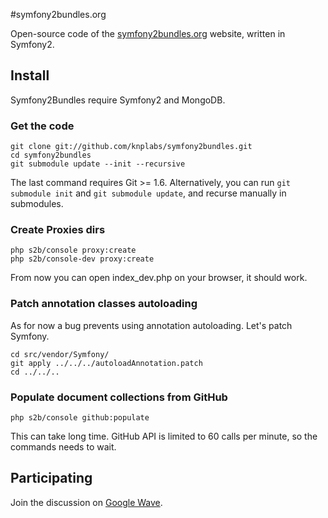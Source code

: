 #symfony2bundles.org

Open-source code of the [symfony2bundles.org](http://symfony2bundles.org) website, written in Symfony2.

## Install

Symfony2Bundles require Symfony2 and MongoDB.

### Get the code

~~~
git clone git://github.com/knplabs/symfony2bundles.git
cd symfony2bundles
git submodule update --init --recursive
~~~
The last command requires Git >= 1.6. Alternatively, you can run `git submodule init` and `git submodule update`, and recurse manually in submodules.

### Create Proxies dirs

~~~
php s2b/console proxy:create
php s2b/console-dev proxy:create
~~~
From now you can open index_dev.php on your browser, it should work.

### Patch annotation classes autoloading

As for now a bug prevents using annotation autoloading. Let's patch Symfony.

~~~
cd src/vendor/Symfony/
git apply ../../../autoloadAnnotation.patch
cd ../../..
~~~

### Populate document collections from GitHub

~~~
php s2b/console github:populate
~~~

This can take long time. GitHub API is limited to 60 calls per minute, so the commands needs to wait.

## Participating

Join the discussion on [Google Wave](https://wave.google.com/wave/waveref/googlewave.com/w+0CQKHWtqC).
